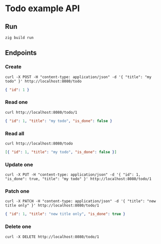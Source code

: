 # Todo example API

## Run

```sh
zig build run
```

## Endpoints

### Create

`curl -X POST -H "content-type: application/json" -d '{ "title": "my todo" }' http://localhost:8080/todo`

```json
{ "id": 1 }
```

### Read one

`curl http://localhost:8080/todo/1`

```json
{ "id": 1, "title": "my todo", "is_done": false }
```

### Read all

`curl http://localhost:8080/todo`

```json
[{ "id": 1, "title": "my todo", "is_done": false }]
```

### Update one

`curl -X PUT -H "content-type: application/json" -d '{ "id": 1, "is_done": true, "title": "my todo" }' http://localhost:8080/todo/1`

### Patch one

`curl -X PATCH -H "content-type: application/json" -d '{ "title": "new title only" }' http://localhost:8080/todo/1`

```json
{ "id": 1, "title": "new title only", "is_done": true }
```

### Delete one

`curl -X DELETE http://localhost:8080/todo/1`

